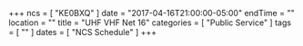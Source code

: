 +++
ncs = [ "KE0BXQ" ]
date = "2017-04-16T21:00:00-05:00"
endTime = ""
location = ""
title = "UHF VHF Net 16"
categories = [ "Public Service" ]
tags = [ "" ]
dates = [ "NCS Schedule" ]
+++
